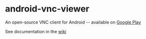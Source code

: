 # android-vnc-viewer

An open-source VNC client for Android -- available on [Google Play](https://play.google.com/store/apps/details?id=android.androidVNC)

See documentation in the [wiki](../../../wiki/Documentation)
